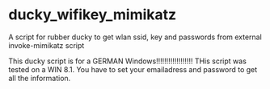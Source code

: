 # ducky_wifikey_mimikatz
A script for rubber ducky to get wlan ssid, key and passwords from external invoke-mimikatz script

This ducky script is for a GERMAN Windows!!!!!!!!!!!!!!!!!!
THis script was tested on a WIN 8.1. You have to set your emailadress and password to get all the information.

